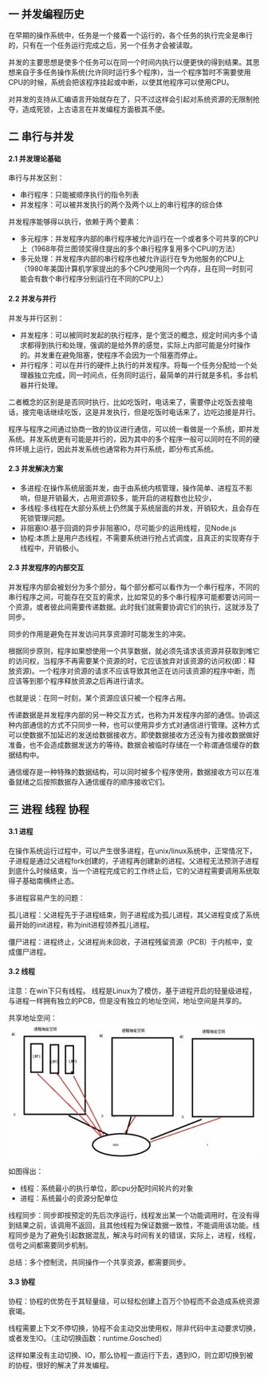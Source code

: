 ## 一 并发编程历史  

在早期的操作系统中，任务是一个接着一个运行的，各个任务的执行完全是串行的，只有在一个任务运行完成之后，另一个任务才会被读取。  

并发的主要思想是使多个任务可以在同一个时间内执行以便更快的得到结果。其思想来自于多任务操作系统(允许同时运行多个程序)，当一个程序暂时不需要使用CPU的时候，系统会把该程序挂起或中断，以使其他程序可以使用CPU。  

对并发的支持从汇编语言开始就存在了，只不过这样会引起对系统资源的无限制抢夺，造成死锁，上古语言在并发编程方面极其不便。  

## 二 串行与并发

#### 2.1 并发理论基础

串行与并发区别：
- 串行程序：只能被顺序执行的指令列表
- 并发程序：可以被并发执行的两个及两个以上的串行程序的综合体

并发程序能够得以执行，依赖于两个要素：
- 多元程序：并发程序内部的串行程序被允许运行在一个或者多个可共享的CPU上（1968年荷兰图领奖得住提出的多个串行程序复用多个CPU的方法）
- 多元处理：并发程序内部的串行程序也被允许运行在专为他服务的CPU上（1980年美国计算机学家提出的多个CPU使用同一个内存，且在同一时刻可能会有数个串行程序分别运行在不同的CPU上）

#### 2.2 并发与并行

并发与并行区别：
- 并发程序：可以被同时发起的执行程序，是个宽泛的概念，规定时间内多个请求都得到执行和处理，强调的是给外界的感觉，实际上内部可能是分时操作的。并发重在避免阻塞，使程序不会因为一个阻塞而停止。
- 并行程序：可以在并行的硬件上执行的并发程序。将每一个任务分配给一个处理器独立完成，同一时间点，任务同时运行，最简单的并行就是多机，多台机器并行处理。 

二者概念的区别是是否同时执行，比如吃饭时，电话来了，需要停止吃饭去接电话，接完电话继续吃饭，这是并发执行，但是吃饭时电话来了，边吃边接是并行。  

程序与程序之间通过协商一致的协议进行通信，可以统一看做是一个系统，即并发系统。并发系统更有可能是并行的，因为其中的多个程序一般可以同时在不同的硬件环境上运行，因此并发系统也通常称为并行系统，即分布式系统。 

#### 2.3 并发解决方案

- 多进程:在操作系统层面并发，由于由系统内核管理，操作简单、进程互不影响，但是开销最大，占用资源较多，能开启的进程数也比较少，
- 多线程:多线程在大部分系统上仍然属于系统层面的并发，开销较大，且会存在死锁管理问题。
- 非阻塞IO:基于回调的异步非阻塞IO，尽可能少的运用线程，见Node.js
- 协程:本质上是用户态线程，不需要系统进行抢占式调度，且真正的实现寄存于线程中，开销极小。

#### 2.3 并发程序的内部交互

并发程序内部会被划分为多个部分，每个部分都可以看作为一个串行程序，不同的串行程序之间，可能存在交互的需求，比如常见的多个串行程序可能都要访问同一个资源，或者彼此间需要传递数据。此时我们就需要协调它们的执行，这就涉及了同步。  

同步的作用是避免在并发访问共享资源时可能发生的冲突。  

根据同步原则，程序如果想使用一个共享数据，就必须先请求该资源并获取到堆它的访问权，当程序不再需要某个资源的时，它应该放弃对该资源的访问权(即：释放资源)。一个程序对资源的请求不应该导致其他正在访问该资源的程序中断，而应该等到那个程序释放资源之后再进行请求。  

也就是说：在同一时刻，某个资源应该只被一个程序占用。  

传递数据是并发程序内部的另一种交互方式，也称为并发程序内部的通信。协调这种内部通信的方式不只同步一种，也可以使用异步方式对通信进行管理。这种方式可以使数据不加延迟的发送给数据接收方。即使数据接收方还没有为接收数据做好准备，也不会造成数据发送方的等待。数据会被临时存储在一个称谓通信缓存的数据结构中。  

通信缓存是一种特殊的数据结构，可以同时被多个程序使用，数据接收方可以在准备就绪之后按照数据存入通信缓存的顺序接收它们。  

## 三 进程 线程 协程

#### 3.1 进程

在操作系统运行过程中，可以产生很多进程，在unix/linux系统中，正常情况下，子进程是通过父进程fork创建的，子进程再创建新的进程。父进程无法预测子进程到底什么时候结束，当一个进程完成它的工作终止后，它的父进程需要调用系统取得子基础南横终止态。  

多进程容易产生的问题：  

孤儿进程：父进程先于子进程结束，则子进程成为孤儿进程，其父进程变成了系统最开始的init进程，称为init进程领养孤儿进程。  

僵尸进程：进程终止，父进程尚未回收，子进程残留资源（PCB）于内核中，变成僵尸进程。

#### 3.2 线程

注意：在win下只有线程。
线程是Linux为了模仿，基于进程开启的轻量级进程，与进程一样拥有独立的PCB，但是没有独立的地址空间，地址空间是共享的。  

共享地址空间：
![](../images/Golang/thread-01.png)

如图得出：
- 线程：系统最小的执行单位，即cpu分配时间轮片的对象
- 进程：系统最小的资源分配单位

线程同步：同步即按预定的先后次序运行，线程发出某一个功能调用时，在没有得到结果之前，该调用不返回，且其他线程为保证数据一致性，不能调用该功能。线程同步是为了避免引起数据混乱，解决与时间有关的错误，实际上，进程，线程，信号之间都需要同步机制。 

总结：多个控制流，共同操作一个共享资源，都需要同步。

#### 3.3 协程

协程：协程的优势在于其轻量级，可以轻松创建上百万个协程而不会造成系统资源衰竭。  

线程需要上下文不停切换，协程不会主动交出使用权，除非代码中主动要求切换，或者发生IO。（主动切换函数：runtime.Gosched）  

这样如果没有主动切换、IO，那么协程一直运行下去，遇到IO，则立即切换到被的协程，很好的解决了并发编程。   